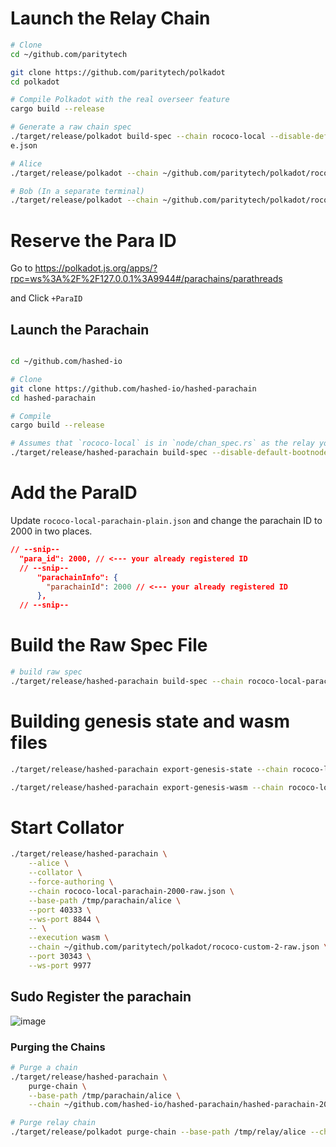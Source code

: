 # Launch the Relay Chain
```bash
# Clone
cd ~/github.com/paritytech

git clone https://github.com/paritytech/polkadot
cd polkadot

# Compile Polkadot with the real overseer feature
cargo build --release

# Generate a raw chain spec
./target/release/polkadot build-spec --chain rococo-local --disable-default-bootnode --raw > ~/github.com/paritytech/polkadot/rococo-custom-2-raw.json \
e.json

# Alice
./target/release/polkadot --chain ~/github.com/paritytech/polkadot/rococo-custom-2-raw.json --alice --tmp

# Bob (In a separate terminal)
./target/release/polkadot --chain ~/github.com/paritytech/polkadot/rococo-custom-2-raw.json --bob --tmp --port 30334
```
# Reserve the Para ID 
Go to https://polkadot.js.org/apps/?rpc=ws%3A%2F%2F127.0.0.1%3A9944#/parachains/parathreads

and Click `+ParaID`

## Launch the Parachain

```bash

cd ~/github.com/hashed-io

# Clone
git clone https://github.com/hashed-io/hashed-parachain
cd hashed-parachain

# Compile
cargo build --release

# Assumes that `rococo-local` is in `node/chan_spec.rs` as the relay you registered with
./target/release/hashed-parachain build-spec --disable-default-bootnode > rococo-local-parachain-plain.json
```

# Add the ParaID
Update `rococo-local-parachain-plain.json` and change the parachain ID to 2000 in two places.

```json
// --snip--
  "para_id": 2000, // <--- your already registered ID
  // --snip--
      "parachainInfo": {
        "parachainId": 2000 // <--- your already registered ID
      },
  // --snip--
```
# Build the Raw Spec File
```bash
# build raw spec 
./target/release/hashed-parachain build-spec --chain rococo-local-parachain-plain.json --raw --disable-default-bootnode > rococo-local-parachain-2000-raw.json
```

# Building genesis state and wasm files
```bash
./target/release/hashed-parachain export-genesis-state --chain rococo-local-parachain-2000-raw.json > para-2000-genesis

./target/release/hashed-parachain export-genesis-wasm --chain rococo-local-parachain-2000-raw.json > para-2000-wasm
```

# Start Collator 
```bash
./target/release/hashed-parachain \
    --alice \
    --collator \
    --force-authoring \
    --chain rococo-local-parachain-2000-raw.json \
    --base-path /tmp/parachain/alice \
    --port 40333 \
    --ws-port 8844 \
    -- \
    --execution wasm \
    --chain ~/github.com/paritytech/polkadot/rococo-custom-2-raw.json \
    --port 30343 \
    --ws-port 9977

```

## Sudo Register the parachain
![image](https://user-images.githubusercontent.com/2915325/99548884-1be13580-2987-11eb-9a8b-20be658d34f9.png)


### Purging the Chains
```bash
# Purge a chain
./target/release/hashed-parachain \
    purge-chain \
    --base-path /tmp/parachain/alice \
    --chain ~/github.com/hashed-io/hashed-parachain/hashed-parachain-2000-raw.json

# Purge relay chain
./target/release/polkadot purge-chain --base-path /tmp/relay/alice --chain ~/github.com/paritytech/polkadot/rococo-custom-2-raw.json 

```
